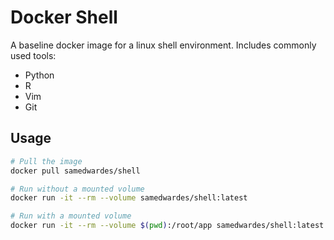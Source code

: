 # Docker Shell

A baseline docker image for a linux shell environment. Includes commonly used tools:

- Python
- R
- Vim
- Git

## Usage

```bash
# Pull the image
docker pull samedwardes/shell

# Run without a mounted volume
docker run -it --rm --volume samedwardes/shell:latest

# Run with a mounted volume
docker run -it --rm --volume $(pwd):/root/app samedwardes/shell:latest
```